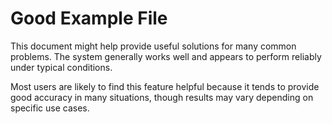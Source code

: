 # Good Example File

This document might help provide useful solutions for many common problems. The system generally works well and appears to perform reliably under typical conditions.

Most users are likely to find this feature helpful because it tends to provide good accuracy in many situations, though results may vary depending on specific use cases.